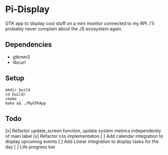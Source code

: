 # Pi-Display

GTK app to display cool stuff on a mini monitor connected to my RPI. I'll probably never complain about the JS ecosystem again.

## Dependencies
- gtkmm3
- libcurl

## Setup
```
mkdir build
cd build/
cmake ..
make && ./MyGTKApp
```

## Todo
[x] Refactor update_screen function, update system metrics independently of main label
[x] Refactor css implementation
[ ] Add calendar integration to display upcoming events
[ ] Add Linear integration to display tasks for the day
[ ] Life progress bar